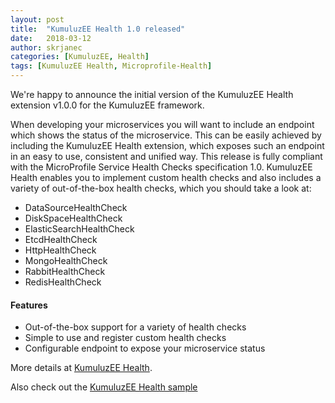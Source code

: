 ```yaml
---
layout: post
title:  "KumuluzEE Health 1.0 released"
date:   2018-03-12
author: skrjanec
categories: [KumuluzEE, Health]
tags: [KumuluzEE Health, Microprofile-Health]
---
```


We're happy to announce the initial version of the KumuluzEE Health extension v1.0.0 for the KumuluzEE framework.

<!--more-->

When developing your microservices you will want to include an endpoint which shows the status of the microservice. This can be easily achieved by including the KumuluzEE Health extension, which exposes such an endpoint in an easy to use, consistent and unified way. This release is fully compliant with the MicroProfile Service Health Checks specification 1.0. KumuluzEE Health enables you to implement custom health checks and also includes a variety of out-of-the-box health checks, which you should take a look at:

- DataSourceHealthCheck
- DiskSpaceHealthCheck
- ElasticSearchHealthCheck
- EtcdHealthCheck
- HttpHealthCheck
- MongoHealthCheck
- RabbitHealthCheck
- RedisHealthCheck

#### Features

- Out-of-the-box support for a variety of health checks
- Simple to use and register custom health checks
- Configurable endpoint to expose your microservice status

More details at [KumuluzEE Health](https://github.com/kumuluz/kumuluzee-health/blob/master/README.md).

Also check out the
[KumuluzEE Health sample](https://github.com/kumuluz/kumuluzee-samples/tree/master/kumuluzee-health)